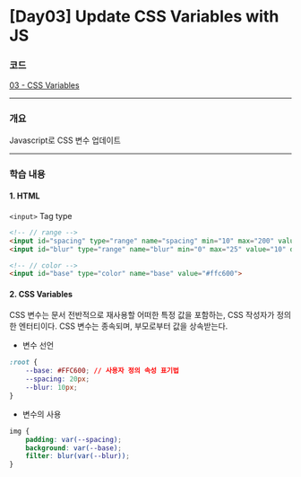 # [Day03] Update CSS Variables with JS

### 코드

[03 - CSS Variables](https://github.com/bhy304/JavaScript30/tree/master/03%20-%20CSS%20Variables)

------

### 개요

Javascript로 CSS 변수 업데이트

------

### 학습 내용

#### 1. HTML

```<input>``` Tag type
```html
<!-- // range -->
<input id="spacing" type="range" name="spacing" min="10" max="200" value="10" data-sizing="px">
<input id="blur" type="range" name="blur" min="0" max="25" value="10" data-sizing="px">

<!-- // color -->
<input id="base" type="color" name="base" value="#ffc600">
```

#### 2. CSS Variables

CSS 변수는 문서 전반적으로 재사용할 어떠한 특정 값을 포함하는, CSS 작성자가 정의한 엔터티이다. CSS 변수는 종속되며, 부모로부터 값을 상속받는다.

* 변수 선언
```css
:root {
    --base: #FFC600; // 사용자 정의 속성 표기법
    --spacing: 20px;
    --blur: 10px;
}
```

* 변수의 사용
```css
img {
    padding: var(--spacing);
    background: var(--base);
    filter: blur(var(--blur));
}
```